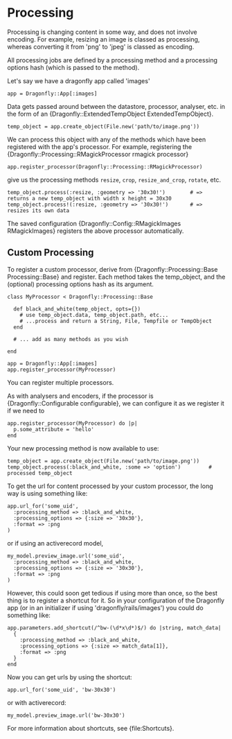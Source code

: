 Processing
==========

Processing is changing content in some way, and does not involve encoding.
For example, resizing an image is classed as processing, whereas converting it from 'png' to 'jpeg' is classed as encoding.

All processing jobs are defined by a processing method and a processing options hash (which is passed to the method).

Let's say we have a dragonfly app called 'images'

    app = Dragonfly::App[:images]

Data gets passed around between the datastore, processor, analyser, etc. in the form of an {Dragonfly::ExtendedTempObject ExtendedTempObject}.

    temp_object = app.create_object(File.new('path/to/image.png'))

We can process this object with any of the methods which have been registered with the app's processor.
For example, registering the {Dragonfly::Processing::RMagickProcessor rmagick processor}

    app.register_processor(Dragonfly::Processing::RMagickProcessor)

give us the processing methods `resize`, `crop`, `resize_and_crop`, `rotate`, etc.

    temp_object.process(:resize, :geometry => '30x30!')        # => returns a new temp_object with width x height = 30x30
    temp_object.process!(:resize, :geometry => '30x30!')       # => resizes its own data

The saved configuration {Dragonfly::Config::RMagickImages RMagickImages} registers the above processor automatically.

Custom Processing
-----------------

To register a custom processor, derive from {Dragonfly::Processing::Base Processing::Base} and register.
Each method takes the temp_object, and the (optional) processing options hash as its argument.

    class MyProcessor < Dragonfly::Processing::Base
    
      def black_and_white(temp_object, opts={})
        # use temp_object.data, temp_object.path, etc...
        # ...process and return a String, File, Tempfile or TempObject
      end

      # ... add as many methods as you wish

    end

    app = Dragonfly::App[:images]
    app.register_processor(MyProcessor)

You can register multiple processors.

As with analysers and encoders, if the processor is {Dragonfly::Configurable configurable}, we can configure it as we register it if we need to

    app.register_processor(MyProcessor) do |p|
      p.some_attribute = 'hello'
    end

Your new processing method is now available to use:
    
    temp_object = app.create_object(File.new('path/to/image.png'))
    temp_object.process(:black_and_white, :some => 'option')         # processed temp_object

To get the url for content processed by your custom processor, the long way is using something like:

    app.url_for('some_uid',
      :processing_method => :black_and_white,
      :processing_options => {:size => '30x30'},
      :format => :png
    )

or if using an activerecord model,

    my_model.preview_image.url('some_uid',
      :processing_method => :black_and_white,
      :processing_options => {:size => '30x30'},
      :format => :png
    )

However, this could soon get tedious if using more than once, so the best thing is to register a shortcut for it.
So in your configuration of the Dragonfly app (or in an initializer if using 'dragonfly/rails/images') you
could do something like:

    app.parameters.add_shortcut(/^bw-(\d*x\d*)$/) do |string, match_data|
      {
        :processing_method => :black_and_white,
        :processing_options => {:size => match_data[1]},
        :format => :png
      }
    end
    
Now you can get urls by using the shortcut:

    app.url_for('some_uid', 'bw-30x30')

or with activerecord:

    my_model.preview_image.url('bw-30x30')

For more information about shortcuts, see {file:Shortcuts}.
